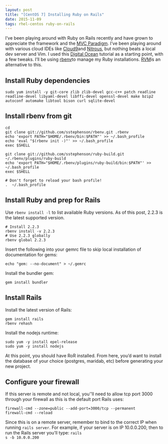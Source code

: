 ```yaml
---
layout: post
title: "[CentOS 7] Installing Ruby on Rails"
date: 2015-11-09
tags: rhel-centos ruby-on-rails
---
```

I’ve been playing around with Ruby on Rails recently and have grown to appreciate the framework and the [MVC Paradigm]. I’ve been playing around with various cloud IDEs like [Cloud9]and [Nitrous], but nothing beats a local dev server and Vim. I used this [Digital Ocean] tutorial as a starting point, with a few tweaks. I’ll be using [rbenv]to manage my Ruby installations. [RVM]is an alternative to this.

Install Ruby dependencies
-------------------------

    sudo yum install -y git-core zlib zlib-devel gcc-c++ patch readline readline-devel libyaml-devel libffi-devel openssl-devel make bzip2 autoconf automake libtool bison curl sqlite-devel

Install rbenv from git
----------------------

    cd
    git clone git://github.com/sstephenson/rbenv.git .rbenv
    echo 'export PATH="$HOME/.rbenv/bin:$PATH"' >> ~/.bash_profile
    echo 'eval "$(rbenv init -)"' >> ~/.bash_profile
    exec $SHELL

    git clone git://github.com/sstephenson/ruby-build.git ~/.rbenv/plugins/ruby-build
    echo 'export PATH="$HOME/.rbenv/plugins/ruby-build/bin:$PATH"' >> ~/.bash_profile
    exec $SHELL

    # Don't forget to reload your bash profile!
    .  ~/.bash_profile

Install Ruby and prep for Rails
-------------------------------

Use `rbenv install -l` to list available Ruby versions. As of this post, 2.2.3 is the latest supported version.

    # Install 2.2.3
    rbenv install -v 2.2.3
    # Use 2.2.3 globally
    rbenv global 2.2.3

Insert the following into your gemrc file to skip local installation of documentation for gems:

    echo "gem: --no-document" > ~/.gemrc

Install the bundler gem:

    gem install bundler

Install Rails
-------------

Install the latest version of Rails:

    gem install rails
    rbenv rehash

Install the nodejs runtime:

    sudo yum -y install epel-release
    sudo yum -y install nodejs

At this point, you should have RoR installed. From here, you’d want to install the database of your choice (postgres, maridab, etc) before generating your new project.

Configure your firewall
-----------------------

If this server is remote and not local, you’’ll need to allow tcp port 3000 through your firewall as this is the default port Rails uses:

    firewall-cmd --zone=public --add-port=3000/tcp --permanent
    firewall-cmd --reload

Since this is on a remote server, remember to bind to the correct IP when running `rails server`. For example, if your server is on IP 10.0.0.200, then to run the Rails server you’ll type: <code>rails s -b 10.0.0.200</c>

  [MVC Paradigm]: https://en.wikipedia.org/wiki/Model%E2%80%93view%E2%80%93controller
  [Cloud9]: https://c9.io/
  [Nitrous]: https://www.nitrous.io/
  [Digital Ocean]: https://www.digitalocean.com/community/tutorials/how-to-install-ruby-on-rails-with-rbenv-on-centos-7
  [rbenv]: https://github.com/sstephenson/rbenv
  [RVM]: http://kgrz.io/2014/02/04/Programmers-guide-to-choosing-ruby-version-manager.html